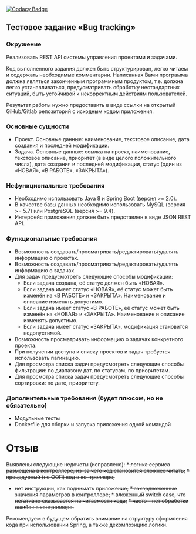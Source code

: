 [![Codacy Badge](https://api.codacy.com/project/badge/Grade/a742cf07f4a4454cae3753e7bcbde69f)](https://www.codacy.com/app/vitalynec/bugtracker?utm_source=github.com&amp;utm_medium=referral&amp;utm_content=vitalynec/bugtracker&amp;utm_campaign=Badge_Grade)
## Тестовое задание «Bug tracking»

### Окружение

Реализовать REST API системы управления проектами и задачами.

Код выполненного задания должен быть структурирован, легко читаем и содержать необходимые
комментарии. Написанная Вами программа должна являться законченным программным
продуктом, т.е. должна легко устанавливаться, предусматривать обработку нестандартных
ситуаций, быть устойчивой к некорректным действиям пользователей.

Результат работы нужно предоставить в виде ссылки на открытый GiHub/Gitlab репозиторий с
исходным кодом приложения.

### Основные сущности
* Проект. Основные данные: наименование, текстовое описание, дата создания и последней модификации.
* Задача. Основные данные: ссылка на проект, наименование, текстовое описание,
приоритет (в виде целого положительного числа), дата создания и последней
модификации, статус (один из «НОВАЯ», «В РАБОТЕ», «ЗАКРЫТА»).

### Нефункциональные требования
* Необходимо использовать Java 8 и Spring Boot (версия >= 2.0).
* В качестве базы данных необходимо использовать MySQL (версия >= 5.7) или PostgreSQL (версия >= 9.4).
* Интерфейс приложения должен быть представлен в виде JSON REST API.

### Функциональные требования
* Возможность создавать/просматривать/редактировать/удалять информацию о проектах.
* Возможность создавать/просматривать/редактировать/удалять информацию о задачах.
* Для задач предусмотреть следующие способы модификации:
  * Если задача создана, её статус должен быть «НОВАЯ».
  * Если задача имеет статус «НОВАЯ», её статус может быть изменён на «В
РАБОТЕ» и «ЗАКРЫТА». Наименование и описание изменять допустимо.
  * Если задача имеет статус «В РАБОТЕ», её статус может быть изменён на
«НОВАЯ» и «ЗАКРЫТА». Наименование и описание изменять допустимо.
  * Если задача имеет статус «ЗАКРЫТА», модификация становится недопустимой.
* Возможность просматривать информацию о задачах конкретного проекта.
* При получении доступа к списку проектов и задач требуется использовать пагинацию.
* Для просмотра списка задач предусмотреть следующие способы фильтрации: по диапазону
дат, по статусам, по приоритетам.
* Для просмотра списка задач предусмотреть следующие способы сортировки: по дате,
приоритету.

### Дополнительные требования (будет плюсом, но не обязательно)
* Модульные тесты
* Dockerfile для сборки и запуска приложения одной командой

Отзыв
======================================
Выявлены следующие недочеты (исправлено):
~~* логика сервиса размещена в контроллере, из-за чего код становится сложнее читать;~~
~~* процедурный (не ООП) код в контроллере;~~
* нет инструкции, как поднимать приложение;
~~* захардкоженные значения параметров в контроллере;~~
~~* вложенный switch case, что негативно сказывается на читаемости кода;~~
~~* часто - нет обработки ошибок в контроллере.~~

Рекомендуем в будущем обратить внимание на структуру оформления кода при использовании Spring, а также декомпозицию логики.
